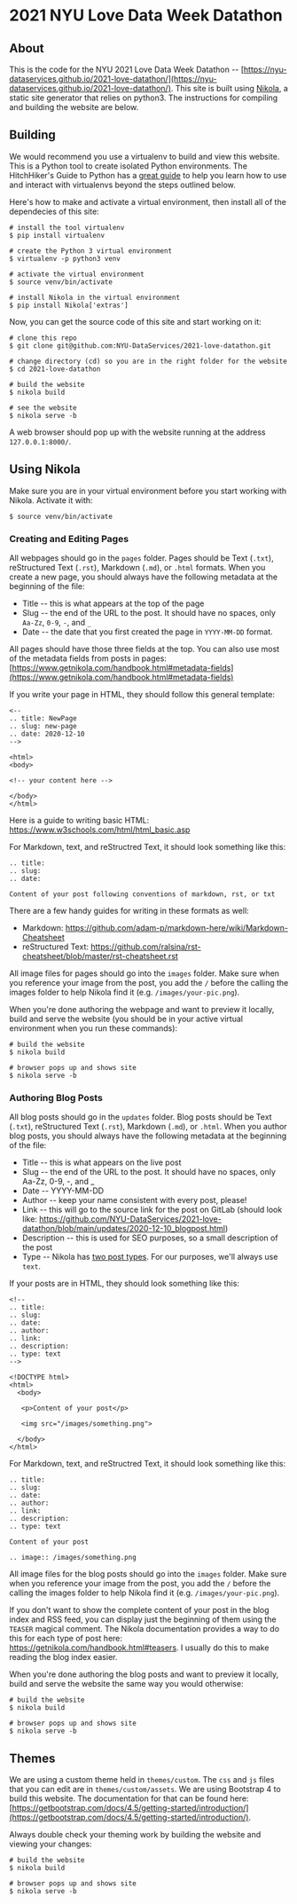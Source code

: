 # 2021 NYU Love Data Week Datathon

## About
This is the code for the NYU 2021 Love Data Week Datathon -- [https://nyu-dataservices.github.io/2021-love-datathon/](https://nyu-dataservices.github.io/2021-love-datathon/). This site is built using [Nikola](https://getnikola.com/), a static site generator that relies on python3. The instructions for compiling and building the website are below.

## Building
We would recommend you use a virtualenv to build and view this website. This is a Python tool to create isolated Python environments. The HitchHiker's Guide to Python has a [great guide](http://docs.python-guide.org/en/latest/dev/virtualenvs/) to help you learn how to use and interact with virtualenvs beyond the steps outlined below.

Here's how to make and activate a virtual environment, then install all of the dependecies of this site:

<pre><code># install the tool virtualenv
$ pip install virtualenv

# create the Python 3 virtual environment
$ virtualenv -p python3 venv

# activate the virtual environment
$ source venv/bin/activate

# install Nikola in the virtual environment
$ pip install Nikola['extras']
</pre></code>

Now, you can get the source code of this site and start working on it:
<pre><code># clone this repo
$ git clone git@github.com:NYU-DataServices/2021-love-datathon.git

# change directory (cd) so you are in the right folder for the website
$ cd 2021-love-datathon

# build the website
$ nikola build

# see the website
$ nikola serve -b
</pre></code>

A web browser should pop up with the website running at the address `127.0.0.1:8000/`.

## Using Nikola

Make sure you are in your virtual environment before you start working with Nikola. Activate it with:

```
$ source venv/bin/activate
```

### Creating and Editing Pages

All webpages should go in the `pages` folder. Pages should be Text (`.txt`), reStructured Text (`.rst`), Markdown (`.md`), or `.html` formats. When you create a new page, you should always have the following metadata at the beginning of the file:

+ Title -- this is what appears at the top of the page
+ Slug -- the end of the URL to the post. It should have no spaces, only `Aa-Zz`, `0-9`, `-`, and `_`
+ Date -- the date that you first created the page in `YYYY-MM-DD` format.

All pages should have those three fields at the top. You can also use most of the metadata fields from posts in pages: [https://www.getnikola.com/handbook.html#metadata-fields](https://www.getnikola.com/handbook.html#metadata-fields)

If you write your page in HTML, they should follow this general template:

```
<--
.. title: NewPage
.. slug: new-page
.. date: 2020-12-10
-->

<html>
<body>

<!-- your content here -->

</body>
</html>
```

Here is a guide to writing basic HTML: https://www.w3schools.com/html/html_basic.asp

For Markdown, text, and reStructred Text, it should look something like this:

```
.. title: 
.. slug: 
.. date:

Content of your post following conventions of markdown, rst, or txt

```

There are a few handy guides for writing in these formats as well:

+ Markdown: https://github.com/adam-p/markdown-here/wiki/Markdown-Cheatsheet
+ reStructured Text: https://github.com/ralsina/rst-cheatsheet/blob/master/rst-cheatsheet.rst

All image files for pages should go into the `images` folder. Make sure when you reference your image from the post, you add the `/` before the calling the images folder to help Nikola find it (e.g. `/images/your-pic.png`).

When you're done authoring the webpage and want to preview it locally, build and serve the website (you should be in your active virtual environment when you run these commands): 

```
# build the website
$ nikola build

# browser pops up and shows site
$ nikola serve -b
```

### Authoring Blog Posts

All blog posts should go in the `updates` folder. Blog posts should be Text (`.txt`), reStructured Text (`.rst`), Markdown (`.md`), or `.html`. When you author blog posts, you should always have the following metadata at the beginning of the file:

+ Title -- this is what appears on the live post
+ Slug -- the end of the URL to the post. It should have no spaces, only Aa-Zz, 0-9, -, and _
+ Date -- YYYY-MM-DD 
+ Author -- keep your name consistent with every post, please!
+ Link -- this will go to the source link for the post on GitLab (should look like: https://github.com/NYU-DataServices/2021-love-datathon/blob/main/updates/2020-12-10_blogpost.html)
+ Description -- this is used for SEO purposes, so a small description of the post
+ Type -- Nikola has [two post types](https://getnikola.com/handbook.html#post-types). For our purposes, we'll always use `text`.

If your posts are in HTML, they should look something like this:

```
<!--
.. title: 
.. slug: 
.. date:
.. author: 
.. link: 
.. description: 
.. type: text
-->

<!DOCTYPE html>
<html>
  <body>
  
   <p>Content of your post</p>
  
   <img src="/images/something.png">

  </body>
</html>

```

For Markdown, text, and reStructred Text, it should look something like this:

```
.. title: 
.. slug: 
.. date:
.. author: 
.. link: 
.. description: 
.. type: text

Content of your post

.. image:: /images/something.png

```

All image files for the blog posts should go into the `images` folder. Make sure when you reference your image from the post, you add the `/` before the calling the images folder to help Nikola find it (e.g. `/images/your-pic.png`).

If you don't want to show the complete content of your post in the blog index and RSS feed, you can display just the beginning of them using the `TEASER` magical comment. The Nikola documentation provides a way to do this for each type of post here: https://getnikola.com/handbook.html#teasers. I usually do this to make reading the blog index easier.

When you're done authoring the blog posts and want to preview it locally, build and serve the website the same way you would otherwise: 

```
# build the website
$ nikola build

# browser pops up and shows site
$ nikola serve -b
```

## Themes

We are using a custom theme held in `themes/custom`. The `css` and `js` files that you can edit are in `themes/custom/assets`. We are using Bootstrap 4 to build this website. The documentation for that can be found here: [https://getbootstrap.com/docs/4.5/getting-started/introduction/](https://getbootstrap.com/docs/4.5/getting-started/introduction/).

Always double check your theming work by building the website and viewing your changes:

```
# build the website
$ nikola build

# browser pops up and shows site
$ nikola serve -b
```